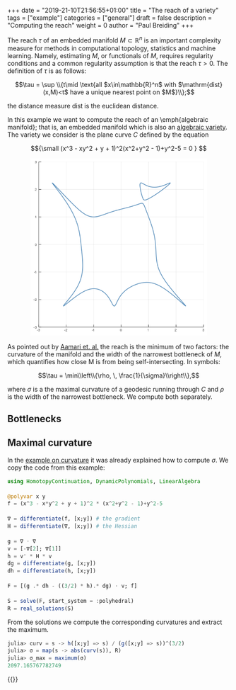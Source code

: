 +++
date = "2019-21-10T21:56:55+01:00"
title = "The reach of a variety"
tags = ["example"]
categories = ["general"]
draft = false
description = "Computing the reach"
weight = 0
author = "Paul Breiding"
+++

The reach  $\tau$ of an embedded manifold $M\subset \mathbb{R}^n$ is an important complexity measure for methods in computational topology, statistics and machine learning. Namely, estimating $M$, or functionals of $M$, requires regularity conditions and a common regularity assumption is that the reach $\tau >0$. The definition of $\tau$ is as follows:

$$\tau = \sup \\{t\mid \text{all $x\in\mathbb{R}^n$ with $\mathrm{dist}(x,M)<t$ have a unique nearest point on $M$}\\};$$

the distance measure $\mathrm{dist}$ is the euclidean distance.

In this example we want to compute the reach of an \emph{algebraic manifold}; that is, an embedded manifold which is also an [algebraic variety](https://en.wikipedia.org/wiki/Algebraic_variety). The variety we consider is the plane curve $C$ defined by the equation

$${\small
(x^3 - xy^2 + y + 1)^2(x^2+y^2 - 1)+y^2-5 = 0
}
$$

<p style="text-align:center;"><img src="/images/curve_reach.png" width="400px"/></p>

As pointed out by [Aamari et. al.](https://arxiv.org/pdf/1705.04565.pdf) the reach is the minimum of two factors: the curvature of the manifold and the width of the narrowest bottleneck of $M$, which quantifies how close M is from being self-intersecting. In symbols:

$$\tau = \min\\left\\{\rho, \, \frac{1}{\sigma}\\right\\},$$

where $\sigma$ is a the maximal curvature of a geodesic running through $C$ and $\rho$ is the width of the narrowest bottleneck. We compute both separately.

## Bottlenecks

## Maximal curvature

In the [example on curvature](examples/curvature.md) it was already explained how to compute $\sigma$. We copy the code from this example:

```julia
using HomotopyContinuation, DynamicPolynomials, LinearAlgebra

@polyvar x y
f = (x^3 - x*y^2 + y + 1)^2 * (x^2+y^2 - 1)+y^2-5

∇ = differentiate(f, [x;y]) # the gradient
H = differentiate(∇, [x;y]) # the Hessian

g = ∇ ⋅ ∇
v = [-∇[2]; ∇[1]]
h = v' * H * v
dg = differentiate(g, [x;y])
dh = differentiate(h, [x;y])

F = [(g .* dh - ((3/2) * h).* dg) ⋅ v; f]

S = solve(F, start_system = :polyhedral)
R = real_solutions(S)
```

From the solutions we compute the corresponding curvatures and extract the maximum.

```julia
julia> curv = s -> h([x;y] => s) / (g([x;y] => s))^(3/2)
julia> σ = map(s -> abs(curv(s)), R)
julia> σ_max = maximum(σ)
2097.165767782749
```

{{<bibtex >}}

